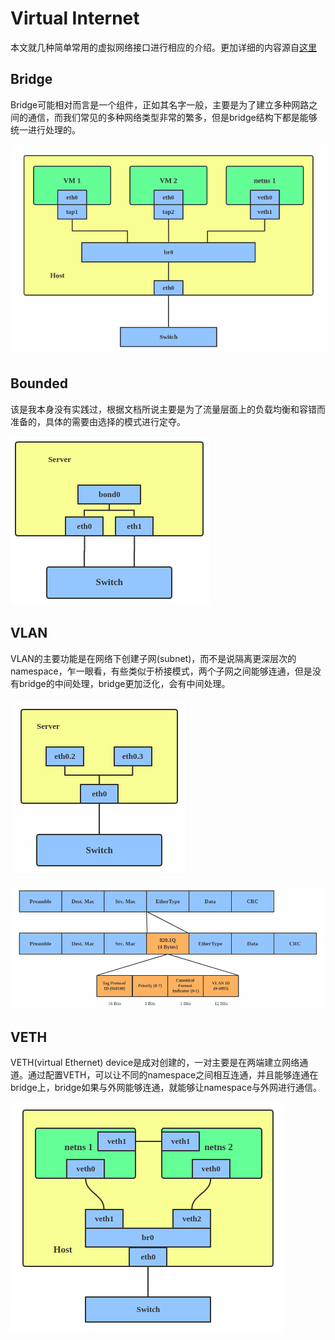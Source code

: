 # Virtual Internet

本文就几种简单常用的虚拟网络接口进行相应的介绍。更加详细的内容源自[这里](https://developers.redhat.com/blog/2018/10/22/introduction-to-linux-interfaces-for-virtual-networking/)

## Bridge

Bridge可能相对而言是一个组件，正如其名字一般，主要是为了建立多种网路之间的通信，而我们常见的多种网络类型非常的繁多，但是bridge结构下都是能够统一进行处理的。

![bridge](./images/bridge.png)

## Bounded 

该是我本身没有实践过，根据文档所说主要是为了流量层面上的负载均衡和容错而准备的，具体的需要由选择的模式进行定夺。

![bond](./images/bond.png)

## VLAN

VLAN的主要功能是在网络下创建子网(subnet)，而不是说隔离更深层次的namespace，乍一眼看，有些类似于桥接模式，两个子网之间能够连通，但是没有bridge的中间处理，bridge更加泛化，会有中间处理。

![vlan](./images/vlan.png)

![vlan_01](./images/vlan_01.png)

## VETH

VETH(virtual Ethernet) device是成对创建的，一对主要是在两端建立网络通道。通过配置VETH，可以让不同的namespace之间相互连通，并且能够连通在bridge上，bridge如果与外网能够连通，就能够让namespace与外网进行通信。

![veth](./images/veth.png)